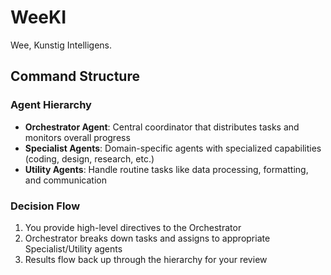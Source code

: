 # WeeKI
Wee, Kunstig Intelligens.

## Command Structure

### Agent Hierarchy
- **Orchestrator Agent**: Central coordinator that distributes tasks and monitors overall progress
- **Specialist Agents**: Domain-specific agents with specialized capabilities (coding, design, research, etc.)
- **Utility Agents**: Handle routine tasks like data processing, formatting, and communication

### Decision Flow
1. You provide high-level directives to the Orchestrator
2. Orchestrator breaks down tasks and assigns to appropriate Specialist/Utility agents
3. Results flow back up through the hierarchy for your review
